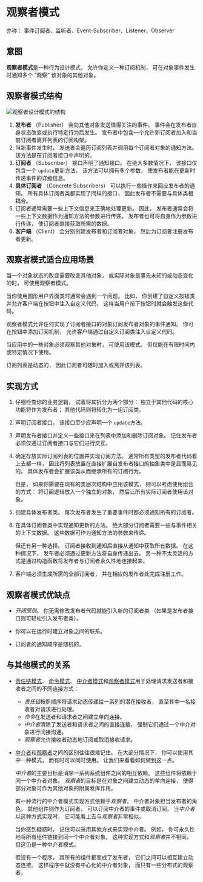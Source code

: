# 观察者模式

亦称： 事件订阅者、监听者、Event-Subscriber、Listener、Observer

##  意图

**观察者模式**是一种行为设计模式， 允许你定义一种订阅机制， 可在对象事件发生时通知多个 “观察” 该对象的其他对象。

## 观察者模式结构

![观察者设计模式的结构](https://refactoringguru.cn/images/patterns/diagrams/observer/structure.png)

1. **发布者** （Publisher） 会向其他对象发送值得关注的事件。 事件会在发布者自身状态改变或执行特定行为后发生。 发布者中包含一个允许新订阅者加入和当前订阅者离开列表的订阅构架。
2. 当新事件发生时， 发送者会遍历订阅列表并调用每个订阅者对象的通知方法。 该方法是在订阅者接口中声明的。
3. **订阅者** （Subscriber） 接口声明了通知接口。 在绝大多数情况下， 该接口仅包含一个 `update`更新方法。 该方法可以拥有多个参数， 使发布者能在更新时传递事件的详细信息。
4. **具体订阅者** （Concrete Subscribers） 可以执行一些操作来回应发布者的通知。 所有具体订阅者类都实现了同样的接口， 因此发布者不需要与具体类相耦合。
5. 订阅者通常需要一些上下文信息来正确地处理更新。 因此， 发布者通常会将一些上下文数据作为通知方法的参数进行传递。 发布者也可将自身作为参数进行传递， 使订阅者直接获取所需的数据。
6. **客户端** （Client） 会分别创建发布者和订阅者对象， 然后为订阅者注册发布者更新。

## 观察者模式适合应用场景

 当一个对象状态的改变需要改变其他对象， 或实际对象是事先未知的或动态变化的时， 可使用观察者模式。

 当你使用图形用户界面类时通常会遇到一个问题。 比如， 你创建了自定义按钮类并允许客户端在按钮中注入自定义代码， 这样当用户按下按钮时就会触发这些代码。

观察者模式允许任何实现了订阅者接口的对象订阅发布者对象的事件通知。 你可在按钮中添加订阅机制， 允许客户端通过自定义订阅类注入自定义代码。

 当应用中的一些对象必须观察其他对象时， 可使用该模式。 但仅能在有限时间内或特定情况下使用。

 订阅列表是动态的， 因此订阅者可随时加入或离开该列表。

##  实现方式

1. 仔细检查你的业务逻辑， 试着将其拆分为两个部分： 独立于其他代码的核心功能将作为发布者； 其他代码则将转化为一组订阅类。

2. 声明订阅者接口。 该接口至少应声明一个 `update`方法。

3. 声明发布者接口并定义一些接口来在列表中添加和删除订阅对象。 记住发布者必须仅通过订阅者接口与它们进行交互。

4. 确定存放实际订阅列表的位置并实现订阅方法。 通常所有类型的发布者代码看上去都一样， 因此将列表放置在直接扩展自发布者接口的抽象类中是显而易见的。 具体发布者会扩展该类从而继承所有的订阅行为。

   但是， 如果你需要在现有的类层次结构中应用该模式， 则可以考虑使用组合的方式： 将订阅逻辑放入一个独立的对象， 然后让所有实际订阅者使用该对象。

5. 创建具体发布者类。 每次发布者发生了重要事件时都必须通知所有的订阅者。

6. 在具体订阅者类中实现通知更新的方法。 绝大部分订阅者需要一些与事件相关的上下文数据。 这些数据可作为通知方法的参数来传递。

   但还有另一种选择。 订阅者接收到通知后直接从通知中获取所有数据。 在这种情况下， 发布者必须通过更新方法将自身传递出去。 另一种不太灵活的方式是通过构造函数将发布者与订阅者永久性地连接起来。

7. 客户端必须生成所需的全部订阅者， 并在相应的发布者处完成注册工作。

##  观察者模式优缺点

-  *开闭原则*。 你无需修改发布者代码就能引入新的订阅者类 （如果是发布者接口则可轻松引入发布者类）。
-  你可以在运行时建立对象之间的联系。

-  订阅者的通知顺序是随机的。

##  与其他模式的关系

- [责任链模式](https://refactoringguru.cn/design-patterns/chain-of-responsibility)、 [命令模式](https://refactoringguru.cn/design-patterns/command)、 [中介者模式](https://refactoringguru.cn/design-patterns/mediator)和[观察者模式](https://refactoringguru.cn/design-patterns/observer)用于处理请求发送者和接收者之间的不同连接方式：

  - *责任链*按照顺序将请求动态传递给一系列的潜在接收者， 直至其中一名接收者对请求进行处理。
  - *命令*在发送者和请求者之间建立单向连接。
  - *中介者*清除了发送者和请求者之间的直接连接， 强制它们通过一个中介对象进行间接沟通。
  - *观察者*允许接收者动态地订阅或取消接收请求。

- [中介者](https://refactoringguru.cn/design-patterns/mediator)和[观察者](https://refactoringguru.cn/design-patterns/observer)之间的区别往往很难记住。 在大部分情况下， 你可以使用其中一种模式， 而有时可以同时使用。 让我们来看看如何做到这一点。

  *中介者*的主要目标是消除一系列系统组件之间的相互依赖。 这些组件将依赖于同一个中介者对象。 *观察者*的目标是在对象之间建立动态的单向连接， 使得部分对象可作为其他对象的附属发挥作用。

  有一种流行的中介者模式实现方式依赖于*观察者*。 中介者对象担当发布者的角色， 其他组件则作为订阅者， 可以订阅中介者的事件或取消订阅。 当*中介者*以这种方式实现时， 它可能看上去与*观察者*非常相似。

  当你感到疑惑时， 记住可以采用其他方式来实现中介者。 例如， 你可永久性地将所有组件链接到同一个中介者对象。 这种实现方式和*观察者*并不相同， 但这仍是一种中介者模式。

  假设有一个程序， 其所有的组件都变成了发布者， 它们之间可以相互建立动态连接。 这样程序中就没有中心化的中介者对象， 而只有一些分布式的观察者。